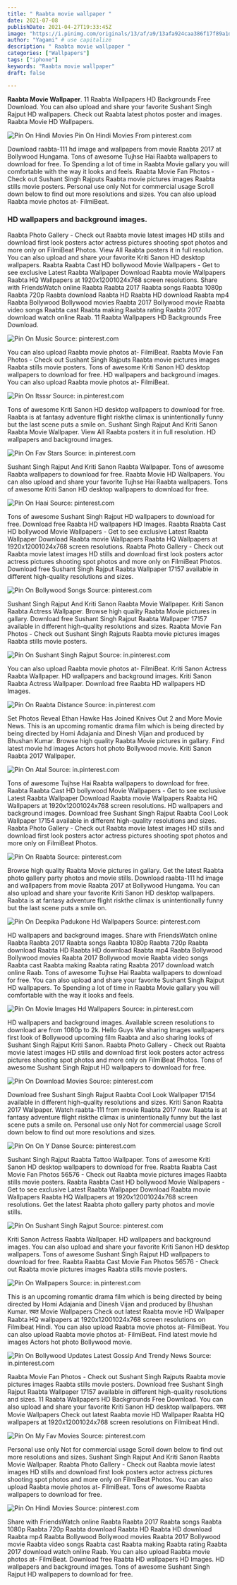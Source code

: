 ```yaml
---
title: " Raabta movie wallpaper "
date: 2021-07-08
publishDate: 2021-04-27T19:33:45Z
image: "https://i.pinimg.com/originals/13/af/a9/13afa924caa386f17f89a1d8a79ae03c.jpg"
author: "Yagami" # use capitalize
description: " Raabta movie wallpaper "
categories: ["Wallpapers"]
tags: ["iphone"]
keywords: "Raabta movie wallpaper"
draft: false

---
```



**Raabta Movie Wallpaper**. 11 Raabta Wallpapers HD Backgrounds Free Download. You can also upload and share your favorite Sushant Singh Rajput HD wallpapers. Check out Raabta latest photos poster and images. Raabta Movie HD Wallpapers.

![Pin On Hindi Movies](https://i.pinimg.com/originals/13/af/a9/13afa924caa386f17f89a1d8a79ae03c.jpg "Pin On Hindi Movies")
Pin On Hindi Movies From pinterest.com


Download raabta-111 hd image and wallpapers from movie Raabta 2017 at Bollywood Hungama. Tons of awesome Tujhse Hai Raabta wallpapers to download for free. To Spending a lot of time in Raabta Movie gallary you will comfortable with the way it looks and feels. Raabta Movie Fan Photos - Check out Sushant Singh Rajputs Raabta movie pictures images Raabta stills movie posters. Personal use only Not for commercial usage Scroll down below to find out more resolutions and sizes. You can also upload Raabta movie photos at- FilmiBeat.

### HD wallpapers and background images.

Raabta Photo Gallery - Check out Raabta movie latest images HD stills and download first look posters actor actress pictures shooting spot photos and more only on FilmiBeat Photos. View All Raabta posters it in full resolution. You can also upload and share your favorite Kriti Sanon HD desktop wallpapers. Raabta Raabta Cast HD bollywood Movie Wallpapers - Get to see exclusive Latest Raabta Wallpaper Download Raabta movie Wallpapers Raabta HQ Wallpapers at 1920x12001024x768 screen resolutions. Share with FriendsWatch online Raabta Raabta 2017 Raabta songs Raabta 1080p Raabta 720p Raabta download Raabta HD Raabta HD download Raabta mp4 Raabta Bollywood Bollywood movies Raabta 2017 Bollywood movie Raabta video songs Raabta cast Raabta making Raabta rating Raabta 2017 download watch online Raab. 11 Raabta Wallpapers HD Backgrounds Free Download.


![Pin On Music](https://i.pinimg.com/564x/db/85/13/db8513d6d58341bd75c0708c3b1f261f.jpg "Pin On Music")
Source: pinterest.com

You can also upload Raabta movie photos at- FilmiBeat. Raabta Movie Fan Photos - Check out Sushant Singh Rajputs Raabta movie pictures images Raabta stills movie posters. Tons of awesome Kriti Sanon HD desktop wallpapers to download for free. HD wallpapers and background images. You can also upload Raabta movie photos at- FilmiBeat.

![Pin On Itsssr](https://i.pinimg.com/564x/e3/0a/a8/e30aa8f8b15f66db64f1fc830b096136.jpg "Pin On Itsssr")
Source: in.pinterest.com

Tons of awesome Kriti Sanon HD desktop wallpapers to download for free. Raabta is at fantasy adventure flight riskthe climax is unintentionally funny but the last scene puts a smile on. Sushant Singh Rajput And Kriti Sanon Raabta Movie Wallpaper. View All Raabta posters it in full resolution. HD wallpapers and background images.

![Pin On Fav Stars](https://i.pinimg.com/originals/61/7b/41/617b4149c533513200b3be34209e4cbd.png "Pin On Fav Stars")
Source: in.pinterest.com

Sushant Singh Rajput And Kriti Sanon Raabta Wallpaper. Tons of awesome Raabta wallpapers to download for free. Raabta Movie HD Wallpapers. You can also upload and share your favorite Tujhse Hai Raabta wallpapers. Tons of awesome Kriti Sanon HD desktop wallpapers to download for free.

![Pin On Haai](https://i.pinimg.com/originals/b6/df/e3/b6dfe36b73fc4fb3d9a027acd2e1a90c.jpg "Pin On Haai")
Source: pinterest.com

Tons of awesome Sushant Singh Rajput HD wallpapers to download for free. Download free Raabta HD wallpapers HD Images. Raabta Raabta Cast HD bollywood Movie Wallpapers - Get to see exclusive Latest Raabta Wallpaper Download Raabta movie Wallpapers Raabta HQ Wallpapers at 1920x12001024x768 screen resolutions. Raabta Photo Gallery - Check out Raabta movie latest images HD stills and download first look posters actor actress pictures shooting spot photos and more only on FilmiBeat Photos. Download free Sushant Singh Rajput Raabta Wallpaper 17157 available in different high-quality resolutions and sizes.

![Pin On Bollywood Songs](https://i.pinimg.com/originals/53/bf/e2/53bfe27cd9565fccf1597d963007de8d.jpg "Pin On Bollywood Songs")
Source: pinterest.com

Sushant Singh Rajput And Kriti Sanon Raabta Movie Wallpaper. Kriti Sanon Raabta Actress Wallpaper. Browse high quality Raabta Movie pictures in gallary. Download free Sushant Singh Rajput Raabta Wallpaper 17157 available in different high-quality resolutions and sizes. Raabta Movie Fan Photos - Check out Sushant Singh Rajputs Raabta movie pictures images Raabta stills movie posters.

![Pin On Sushant Singh Rajput](https://i.pinimg.com/originals/16/af/b3/16afb3b16c29588fc2cd5186b5e3c290.jpg "Pin On Sushant Singh Rajput")
Source: in.pinterest.com

You can also upload Raabta movie photos at- FilmiBeat. Kriti Sanon Actress Raabta Wallpaper. HD wallpapers and background images. Kriti Sanon Raabta Actress Wallpaper. Download free Raabta HD wallpapers HD Images.

![Pin On Raabta Distance](https://i.pinimg.com/originals/96/0b/e6/960be64eec9b693590bdeb40fec44c17.jpg "Pin On Raabta Distance")
Source: in.pinterest.com

Set Photos Reveal Ethan Hawke Has Joined Knives Out 2 and More Movie News. This is an upcoming romantic drama film which is being directed by being directed by Homi Adajania and Dinesh Vijan and produced by Bhushan Kumar. Browse high quality Raabta Movie pictures in gallary. Find latest movie hd images Actors hot photo Bollywood movie. Kriti Sanon Raabta 2017 Wallpaper.

![Pin On Atal](https://i.pinimg.com/originals/0a/65/c3/0a65c353d55bc5e7d6afa5731841e527.jpg "Pin On Atal")
Source: in.pinterest.com

Tons of awesome Tujhse Hai Raabta wallpapers to download for free. Raabta Raabta Cast HD bollywood Movie Wallpapers - Get to see exclusive Latest Raabta Wallpaper Download Raabta movie Wallpapers Raabta HQ Wallpapers at 1920x12001024x768 screen resolutions. HD wallpapers and background images. Download free Sushant Singh Rajput Raabta Cool Look Wallpaper 17154 available in different high-quality resolutions and sizes. Raabta Photo Gallery - Check out Raabta movie latest images HD stills and download first look posters actor actress pictures shooting spot photos and more only on FilmiBeat Photos.

![Pin On Raabta](https://i.pinimg.com/originals/60/72/d8/6072d81a53eb68c6223171177996501f.jpg "Pin On Raabta")
Source: pinterest.com

Browse high quality Raabta Movie pictures in gallary. Get the latest Raabta photo gallery party photos and movie stills. Download raabta-111 hd image and wallpapers from movie Raabta 2017 at Bollywood Hungama. You can also upload and share your favorite Kriti Sanon HD desktop wallpapers. Raabta is at fantasy adventure flight riskthe climax is unintentionally funny but the last scene puts a smile on.

![Pin On Deepika Padukone Hd Wallpapers](https://i.pinimg.com/originals/58/3b/a2/583ba2efe56a183dd0d04ed12f3a21c5.jpg "Pin On Deepika Padukone Hd Wallpapers")
Source: pinterest.com

HD wallpapers and background images. Share with FriendsWatch online Raabta Raabta 2017 Raabta songs Raabta 1080p Raabta 720p Raabta download Raabta HD Raabta HD download Raabta mp4 Raabta Bollywood Bollywood movies Raabta 2017 Bollywood movie Raabta video songs Raabta cast Raabta making Raabta rating Raabta 2017 download watch online Raab. Tons of awesome Tujhse Hai Raabta wallpapers to download for free. You can also upload and share your favorite Sushant Singh Rajput HD wallpapers. To Spending a lot of time in Raabta Movie gallary you will comfortable with the way it looks and feels.

![Pin On Movie Images Hd Wallpapers](https://i.pinimg.com/originals/69/c8/4f/69c84fe86fd2ad08c493ed8fff920d70.jpg "Pin On Movie Images Hd Wallpapers")
Source: in.pinterest.com

HD wallpapers and background images. Available screen resolutions to download are from 1080p to 2k. Hello Guys We sharing Images wallpapers first look of Bollywood upcoming film Raabta and also sharing looks of Sushant Singh Rajput Kriti Sanon. Raabta Photo Gallery - Check out Raabta movie latest images HD stills and download first look posters actor actress pictures shooting spot photos and more only on FilmiBeat Photos. Tons of awesome Sushant Singh Rajput HD wallpapers to download for free.

![Pin On Download Movies](https://i.pinimg.com/originals/a3/e9/c2/a3e9c26398f57192de85d8137631119c.jpg "Pin On Download Movies")
Source: pinterest.com

Download free Sushant Singh Rajput Raabta Cool Look Wallpaper 17154 available in different high-quality resolutions and sizes. Kriti Sanon Raabta 2017 Wallpaper. Watch raabta-111 from movie Raabta 2017 now. Raabta is at fantasy adventure flight riskthe climax is unintentionally funny but the last scene puts a smile on. Personal use only Not for commercial usage Scroll down below to find out more resolutions and sizes.

![Pin On On Y Danse](https://i.pinimg.com/originals/fa/6a/98/fa6a9896b7a8cee49c6c131e978d15f9.jpg "Pin On On Y Danse")
Source: pinterest.com

Sushant Singh Rajput Raabta Tattoo Wallpaper. Tons of awesome Kriti Sanon HD desktop wallpapers to download for free. Raabta Raabta Cast Movie Fan Photos 56576 - Check out Raabta movie pictures images Raabta stills movie posters. Raabta Raabta Cast HD bollywood Movie Wallpapers - Get to see exclusive Latest Raabta Wallpaper Download Raabta movie Wallpapers Raabta HQ Wallpapers at 1920x12001024x768 screen resolutions. Get the latest Raabta photo gallery party photos and movie stills.

![Pin On Sushant Singh Rajput](https://i.pinimg.com/564x/f7/9d/f8/f79df8020f3ead071b7509e2654518d3.jpg "Pin On Sushant Singh Rajput")
Source: pinterest.com

Kriti Sanon Actress Raabta Wallpaper. HD wallpapers and background images. You can also upload and share your favorite Kriti Sanon HD desktop wallpapers. Tons of awesome Sushant Singh Rajput HD wallpapers to download for free. Raabta Raabta Cast Movie Fan Photos 56576 - Check out Raabta movie pictures images Raabta stills movie posters.

![Pin On Wallpapers](https://i.pinimg.com/736x/58/e4/b5/58e4b5715094c63b6d52bb529e3028cd.jpg "Pin On Wallpapers")
Source: in.pinterest.com

This is an upcoming romantic drama film which is being directed by being directed by Homi Adajania and Dinesh Vijan and produced by Bhushan Kumar. रबत Movie Wallpapers Check out latest Raabta movie HD Wallpaper Raabta HQ wallpapers at 1920x12001024x768 screen resolutions on Filmibeat Hindi. You can also upload Raabta movie photos at- FilmiBeat. You can also upload Raabta movie photos at- FilmiBeat. Find latest movie hd images Actors hot photo Bollywood movie.

![Pin On Bollywood Updates Latest Gossip And Trendy News](https://i.pinimg.com/474x/04/63/b4/0463b48362b9a44f9d316c78425d787b.jpg "Pin On Bollywood Updates Latest Gossip And Trendy News")
Source: in.pinterest.com

Raabta Movie Fan Photos - Check out Sushant Singh Rajputs Raabta movie pictures images Raabta stills movie posters. Download free Sushant Singh Rajput Raabta Wallpaper 17157 available in different high-quality resolutions and sizes. 11 Raabta Wallpapers HD Backgrounds Free Download. You can also upload and share your favorite Kriti Sanon HD desktop wallpapers. रबत Movie Wallpapers Check out latest Raabta movie HD Wallpaper Raabta HQ wallpapers at 1920x12001024x768 screen resolutions on Filmibeat Hindi.

![Pin On My Fav Movies](https://i.pinimg.com/originals/a6/dc/5e/a6dc5e7394d3fedb54e43007e6cfa781.jpg "Pin On My Fav Movies")
Source: pinterest.com

Personal use only Not for commercial usage Scroll down below to find out more resolutions and sizes. Sushant Singh Rajput And Kriti Sanon Raabta Movie Wallpaper. Raabta Photo Gallery - Check out Raabta movie latest images HD stills and download first look posters actor actress pictures shooting spot photos and more only on FilmiBeat Photos. You can also upload Raabta movie photos at- FilmiBeat. Tons of awesome Raabta wallpapers to download for free.

![Pin On Hindi Movies](https://i.pinimg.com/originals/13/af/a9/13afa924caa386f17f89a1d8a79ae03c.jpg "Pin On Hindi Movies")
Source: pinterest.com

Share with FriendsWatch online Raabta Raabta 2017 Raabta songs Raabta 1080p Raabta 720p Raabta download Raabta HD Raabta HD download Raabta mp4 Raabta Bollywood Bollywood movies Raabta 2017 Bollywood movie Raabta video songs Raabta cast Raabta making Raabta rating Raabta 2017 download watch online Raab. You can also upload Raabta movie photos at- FilmiBeat. Download free Raabta HD wallpapers HD Images. HD wallpapers and background images. Tons of awesome Sushant Singh Rajput HD wallpapers to download for free.

